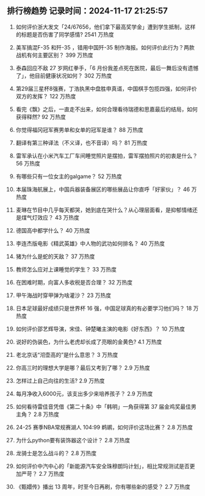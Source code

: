 
## 排行榜趋势 记录时间：2024-11-17 21:25:57
  
  1. 如何评价浙大发文「24/67656，他们拿下最高奖学金」遭到学生抵制，这样的标题是否伤害了同学感情? 2541 万热度
    
  2. 美军搞混F-35 和歼-35 ，错用中国歼-35 制作海报。如何评价此行为？两款战机有何主要区别？ 399 万热度
    
  3. 泰森回应不敌 27 岁网红拳手，「6 月份我差点死在医院，最后一舞后没有遗憾了」，他目前健康状况如何？ 302 万热度
    
  4. 第29届三星杯8强赛，丁浩执黑中盘胜申真谞，中国棋手包揽四强，如何评价双方的发挥？ 122 万热度
    
  5. 看完《飘》之后，一直走不出来，如何合理看待瑞德和思嘉最后的结局，如何获得释然? 92 万热度
    
  6. 你觉得福冈冠军赛男单和女单的冠军是谁？ 88 万热度
    
  7. 翻译有第三种译法（不义译，也不音译）吗？ 81 万热度
    
  8. 雷军承认在小米汽车工厂车间睡觉照片是摆拍，雷军摆拍照片的初衷是什么？ 56 万热度
    
  9. 有哪些只有一位女主的galgame？ 52 万热度
    
  10. 本届珠海航展上，中国兵器装备展区的哪些展品让你直呼「好家伙」？ 46 万热度
    
  11. 麦琳在节目中几乎每天都哭，她到底在哭什么？从心理层面看，是抑郁情绪还是煤气灯效应？ 43 万热度
    
  12. 德国高中都学什么？ 40 万热度
    
  13. 李连杰版电影《精武英雄》中人物的武功如何排名？ 40 万热度
    
  14. 猪为什么是蛇的天敌？ 37 万热度
    
  15. 教师怎么应对上课睡觉的学生？ 33 万热度
    
  16. 在困难时期，向富人多收税是否合理？ 32 万热度
    
  17. 甲午海战时穿甲弹为啥灌沙？ 23 万热度
    
  18. 日本足球最好成绩只是世界杯 16 强，中国足球真的有必要学习他们吗？ 18 万热度
    
  19. 如何评价邵艺辉导演，宋佳、钟楚曦主演的电影《好东西》？ 10 万热度
    
  20. 说好的伪装色，为什么老虎却长成了亮眼的金黄色? 4.1 万热度
    
  21. 老北京话“沏壶高的”是什么意思？ 3 万热度
    
  22. 你高三时的理想大学是哪？最后又考到了哪？ 2.9 万热度
    
  23. 怎样过上自己向往的生活? 2.9 万热度
    
  24. 每月净收入6000元，该支出多少来培养孩子？ 2.9 万热度
    
  25. 如何看待雷佳音凭借《第二十条》中「韩明」一角获得第 37 届金鸡奖最佳男主角？ 2.8 万热度
    
  26. 24-25 赛季NBA常规赛湖人 104:99 鹈鹕，如何评价这场比赛？ 2.8 万热度
    
  27. 为什么python要有装饰器这个设计？ 2.8 万热度
    
  28. 龙骑士是怎么战斗的？ 2.8 万热度
    
  29. 如何评价中汽中心的「新能源汽车安全珠穆朗玛计划」，相比常规测试是否更加严苛？ 2.7 万热度
    
  30. 《甄嬛传》播出 13 周年，时至今日再刷，你有哪些新的感受？ 2.7 万热度
    
